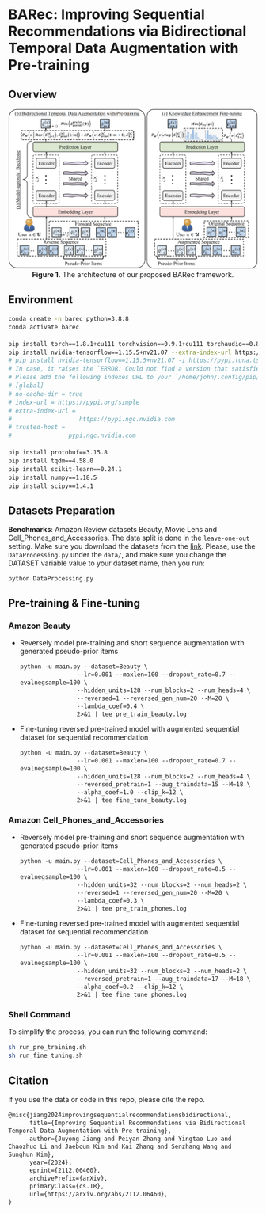 # BARec: Improving Sequential Recommendations via Bidirectional Temporal Data Augmentation with Pre-training

## Overview

<p align="center">
  <img src="BARec.jpg" alt="The architecture of our proposed BARec framework" width="700">
  <br>
  <b>Figure 1.</b> The architecture of our proposed BARec framework.
</p>

## Environment

```bash
conda create -n barec python=3.8.8
conda activate barec

pip install torch==1.8.1+cu111 torchvision==0.9.1+cu111 torchaudio==0.8.1 -f https://download.pytorch.org/whl/torch_stable.html
pip install nvidia-tensorflow==1.15.5+nv21.07 --extra-index-url https://pypi.ngc.nvidia.com --trusted-host pypi.ngc.nvidia.com
# pip install nvidia-tensorflow==1.15.5+nv21.07 -i https://pypi.tuna.tsinghua.edu.cn/simple --extra-index-url https://pypi.ngc.nvidia.com --trusted-host pypi.ngc.nvidia.com
# In case, it raises the `ERROR: Could not find a version that satisfies the requirement absl-py>=0.9.0 (from nvidia-tensorflow) (from versions: none)`.
# Please add the following indexes URL to your `/home/john/.config/pip/pip.conf`:
# [global]
# no-cache-dir = true
# index-url = https://pypi.org/simple
# extra-index-url =
#                   https://pypi.ngc.nvidia.com
# trusted-host =
#                pypi.ngc.nvidia.com

pip install protobuf==3.15.8
pip install tqdm==4.58.0
pip install scikit-learn==0.24.1
pip install numpy==1.18.5
pip install scipy==1.4.1
```

## Datasets Preparation
**Benchmarks**: Amazon Review datasets Beauty, Movie Lens and Cell_Phones_and_Accessories. 
The data split is done in the `leave-one-out` setting. Make sure you download the datasets from the [link](https://cseweb.ucsd.edu/~jmcauley/datasets/amazon/links.html). Please, use the `DataProcessing.py` under the `data/`, and make sure you change the DATASET variable value to your dataset name, then you run:

```
python DataProcessing.py
```

## Pre-training & Fine-tuning
### Amazon Beauty 
* Reversely model pre-training and short sequence augmentation with generated pseudo-prior items
    ```
    python -u main.py --dataset=Beauty \
                    --lr=0.001 --maxlen=100 --dropout_rate=0.7 --evalnegsample=100 \
                    --hidden_units=128 --num_blocks=2 --num_heads=4 \
                    --reversed=1 --reversed_gen_num=20 --M=20 \
                    --lambda_coef=0.4 \
                    2>&1 | tee pre_train_beauty.log   
    ```
* Fine-tuning reversed pre-trained model with augmented sequential dataset for sequential recommendation
    ```
    python -u main.py --dataset=Beauty \
                    --lr=0.001 --maxlen=100 --dropout_rate=0.7 --evalnegsample=100 \
                    --hidden_units=128 --num_blocks=2 --num_heads=4 \
                    --reversed_pretrain=1 --aug_traindata=15 --M=18 \
                    --alpha_coef=1.0 --clip_k=12 \
                    2>&1 | tee fine_tune_beauty.log
    ```

### Amazon Cell_Phones_and_Accessories
* Reversely model pre-training and short sequence augmentation with generated pseudo-prior items
    ```
    python -u main.py --dataset=Cell_Phones_and_Accessories \
                    --lr=0.001 --maxlen=100 --dropout_rate=0.5 --evalnegsample=100 \
                    --hidden_units=32 --num_blocks=2 --num_heads=2 \
                    --reversed=1 --reversed_gen_num=20 --M=20 \
                    --lambda_coef=0.3 \
                    2>&1 | tee pre_train_phones.log
    ```
* Fine-tuning reversed pre-trained model with augmented sequential dataset for sequential recommendation
    ```
    python -u main.py --dataset=Cell_Phones_and_Accessories \
                    --lr=0.001 --maxlen=100 --dropout_rate=0.5 --evalnegsample=100 \
                    --hidden_units=32 --num_blocks=2 --num_heads=2 \
                    --reversed_pretrain=1 --aug_traindata=17 --M=18 \
                    --alpha_coef=0.2 --clip_k=12 \
                    2>&1 | tee fine_tune_phones.log
    ```

### Shell Command
To simplify the process, you can run the following command:

```bash
sh run_pre_training.sh 
sh run_fine_tuning.sh
```

## Citation
If you use the data or code in this repo, please cite the repo.

```
@misc{jiang2024improvingsequentialrecommendationsbidirectional,
      title={Improving Sequential Recommendations via Bidirectional Temporal Data Augmentation with Pre-training}, 
      author={Juyong Jiang and Peiyan Zhang and Yingtao Luo and Chaozhuo Li and Jaeboum Kim and Kai Zhang and Senzhang Wang and Sunghun Kim},
      year={2024},
      eprint={2112.06460},
      archivePrefix={arXiv},
      primaryClass={cs.IR},
      url={https://arxiv.org/abs/2112.06460}, 
}
```
